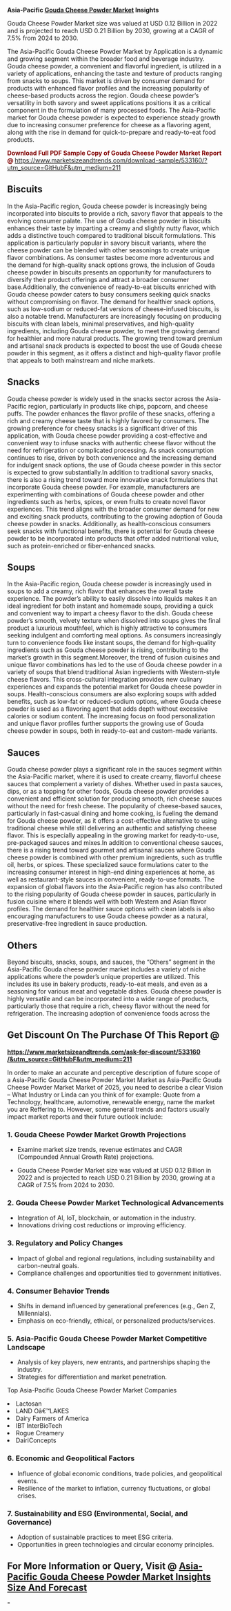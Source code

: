 <p><strong>Asia-Pacific&nbsp;<a href=""https://www.marketsizeandtrends.com/download-sample/533160/&amp;utm_source=GitHubF&amp;utm_medium=211"">Gouda Cheese Powder Market</a> Insights</strong></p><p>Gouda Cheese Powder Market size was valued at USD 0.12 Billion in 2022 and is projected to reach USD 0.21 Billion by 2030, growing at a CAGR of 7.5% from 2024 to 2030.</p><p><p>The Asia-Pacific Gouda Cheese Powder Market by Application is a dynamic and growing segment within the broader food and beverage industry. Gouda cheese powder, a convenient and flavorful ingredient, is utilized in a variety of applications, enhancing the taste and texture of products ranging from snacks to soups. This market is driven by consumer demand for products with enhanced flavor profiles and the increasing popularity of cheese-based products across the region. Gouda cheese powder’s versatility in both savory and sweet applications positions it as a critical component in the formulation of many processed foods. The Asia-Pacific market for Gouda cheese powder is expected to experience steady growth due to increasing consumer preference for cheese as a flavoring agent, along with the rise in demand for quick-to-prepare and ready-to-eat food products. <p><strong><span style="color: #800000;">Download Full PDF Sample Copy of Gouda Cheese Powder Market Report @</span>&nbsp;</strong><a href="https://www.marketsizeandtrends.com/download-sample/533160/?utm_source=GitHubF&amp;utm_medium=211" target="_blank">https://www.marketsizeandtrends.com/download-sample/533160/?utm_source=GitHubF&amp;utm_medium=211</a></p></p><h2>Biscuits</h2><p>In the Asia-Pacific region, Gouda cheese powder is increasingly being incorporated into biscuits to provide a rich, savory flavor that appeals to the evolving consumer palate. The use of Gouda cheese powder in biscuits enhances their taste by imparting a creamy and slightly nutty flavor, which adds a distinctive touch compared to traditional biscuit formulations. This application is particularly popular in savory biscuit variants, where the cheese powder can be blended with other seasonings to create unique flavor combinations. As consumer tastes become more adventurous and the demand for high-quality snack options grows, the inclusion of Gouda cheese powder in biscuits presents an opportunity for manufacturers to diversify their product offerings and attract a broader consumer base.Additionally, the convenience of ready-to-eat biscuits enriched with Gouda cheese powder caters to busy consumers seeking quick snacks without compromising on flavor. The demand for healthier snack options, such as low-sodium or reduced-fat versions of cheese-infused biscuits, is also a notable trend. Manufacturers are increasingly focusing on producing biscuits with clean labels, minimal preservatives, and high-quality ingredients, including Gouda cheese powder, to meet the growing demand for healthier and more natural products. The growing trend toward premium and artisanal snack products is expected to boost the use of Gouda cheese powder in this segment, as it offers a distinct and high-quality flavor profile that appeals to both mainstream and niche markets.<h2>Snacks</h2><p>Gouda cheese powder is widely used in the snacks sector across the Asia-Pacific region, particularly in products like chips, popcorn, and cheese puffs. The powder enhances the flavor profile of these snacks, offering a rich and creamy cheese taste that is highly favored by consumers. The growing preference for cheesy snacks is a significant driver of this application, with Gouda cheese powder providing a cost-effective and convenient way to infuse snacks with authentic cheese flavor without the need for refrigeration or complicated processing. As snack consumption continues to rise, driven by both convenience and the increasing demand for indulgent snack options, the use of Gouda cheese powder in this sector is expected to grow substantially.In addition to traditional savory snacks, there is also a rising trend toward more innovative snack formulations that incorporate Gouda cheese powder. For example, manufacturers are experimenting with combinations of Gouda cheese powder and other ingredients such as herbs, spices, or even fruits to create novel flavor experiences. This trend aligns with the broader consumer demand for new and exciting snack products, contributing to the growing adoption of Gouda cheese powder in snacks. Additionally, as health-conscious consumers seek snacks with functional benefits, there is potential for Gouda cheese powder to be incorporated into products that offer added nutritional value, such as protein-enriched or fiber-enhanced snacks.<h2>Soups</h2><p>In the Asia-Pacific region, Gouda cheese powder is increasingly used in soups to add a creamy, rich flavor that enhances the overall taste experience. The powder’s ability to easily dissolve into liquids makes it an ideal ingredient for both instant and homemade soups, providing a quick and convenient way to impart a cheesy flavor to the dish. Gouda cheese powder’s smooth, velvety texture when dissolved into soups gives the final product a luxurious mouthfeel, which is highly attractive to consumers seeking indulgent and comforting meal options. As consumers increasingly turn to convenience foods like instant soups, the demand for high-quality ingredients such as Gouda cheese powder is rising, contributing to the market’s growth in this segment.Moreover, the trend of fusion cuisines and unique flavor combinations has led to the use of Gouda cheese powder in a variety of soups that blend traditional Asian ingredients with Western-style cheese flavors. This cross-cultural integration provides new culinary experiences and expands the potential market for Gouda cheese powder in soups. Health-conscious consumers are also exploring soups with added benefits, such as low-fat or reduced-sodium options, where Gouda cheese powder is used as a flavoring agent that adds depth without excessive calories or sodium content. The increasing focus on food personalization and unique flavor profiles further supports the growing use of Gouda cheese powder in soups, both in ready-to-eat and custom-made variants.<h2>Sauces</h2><p>Gouda cheese powder plays a significant role in the sauces segment within the Asia-Pacific market, where it is used to create creamy, flavorful cheese sauces that complement a variety of dishes. Whether used in pasta sauces, dips, or as a topping for other foods, Gouda cheese powder provides a convenient and efficient solution for producing smooth, rich cheese sauces without the need for fresh cheese. The popularity of cheese-based sauces, particularly in fast-casual dining and home cooking, is fueling the demand for Gouda cheese powder, as it offers a cost-effective alternative to using traditional cheese while still delivering an authentic and satisfying cheese flavor. This is especially appealing in the growing market for ready-to-use, pre-packaged sauces and mixes.In addition to conventional cheese sauces, there is a rising trend toward gourmet and artisanal sauces where Gouda cheese powder is combined with other premium ingredients, such as truffle oil, herbs, or spices. These specialized sauce formulations cater to the increasing consumer interest in high-end dining experiences at home, as well as restaurant-style sauces in convenient, ready-to-use formats. The expansion of global flavors into the Asia-Pacific region has also contributed to the rising popularity of Gouda cheese powder in sauces, particularly in fusion cuisine where it blends well with both Western and Asian flavor profiles. The demand for healthier sauce options with clean labels is also encouraging manufacturers to use Gouda cheese powder as a natural, preservative-free ingredient in sauce production.<h2>Others</h2><p>Beyond biscuits, snacks, soups, and sauces, the “Others” segment in the Asia-Pacific Gouda cheese powder market includes a variety of niche applications where the powder’s unique properties are utilized. This includes its use in bakery products, ready-to-eat meals, and even as a seasoning for various meat and vegetable dishes. Gouda cheese powder is highly versatile and can be incorporated into a wide range of products, particularly those that require a rich, cheesy flavor without the need for refrigeration. The increasing adoption of convenience foods across the</p><h2><strong>Get Discount On The Purchase Of This Report @&nbsp;</strong></h2><p><strong><a href=""https://www.marketsizeandtrends.com/ask-for-discount/533160/&amp;utm_source=GitHubF&amp;utm_medium=211"" target=""_blank"">https://www.marketsizeandtrends.com/ask-for-discount/533160<br />/&amp;utm_source=GitHubF&amp;utm_medium=211</a></strong></p><p>In order to make an accurate and perceptive description of future scope of a Asia-Pacific&nbsp;Gouda Cheese Powder Market Market as Asia-Pacific&nbsp;Gouda Cheese Powder Market Market of 2025, you need to describe a clear Vision &ndash; What Industry or Linda can you think of for example: Quote from a Technology, healthcare, automotive, renewable energy, name the market you are Reffering to. However, some general trends and factors usually impact market reports and their future outlook include:</p><h3>1.&nbsp;<strong>Gouda Cheese Powder Market Growth Projections</strong></h3><ul><li>Examine market size trends, revenue estimates and CAGR (Compounded Annual Growth Rate) projections.</li><li><p>Gouda Cheese Powder Market size was valued at USD 0.12 Billion in 2022 and is projected to reach USD 0.21 Billion by 2030, growing at a CAGR of 7.5% from 2024 to 2030.</p></li></ul><h3>2.&nbsp;<strong>Gouda Cheese Powder Market Technological Advancements</strong></h3><ul><li>Integration of AI, IoT, blockchain, or automation in the industry.</li><li>Innovations driving cost reductions or improving efficiency.</li></ul><h3>3.&nbsp;<strong>Regulatory and Policy Changes</strong></h3><ul><li>Impact of global and regional regulations, including sustainability and carbon-neutral goals.</li><li>Compliance challenges and opportunities tied to government initiatives.</li></ul><h3>4.&nbsp;<strong>Consumer Behavior Trends</strong></h3><ul><li>Shifts in demand influenced by generational preferences (e.g., Gen Z, Millennials).</li><li>Emphasis on eco-friendly, ethical, or personalized products/services.</li></ul><h3>5.&nbsp;<strong>Asia-Pacific Gouda Cheese Powder Market Competitive Landscape</strong></h3><ul><li>Analysis of key players, new entrants, and partnerships shaping the industry.</li><li>Strategies for differentiation and market penetration.</li></ul><p data-pm-slice=""1 1 []"">Top Asia-Pacific Gouda Cheese Powder Market Companies</p><div data-test-id=""""><p><li>Lactosan</li><li> LAND Oâ€™LAKES</li><li> Dairy Farmers of America</li><li> IBT InterBioTech</li><li> Rogue Creamery</li><li> DairiConcepts</li></p></div><h3>6.&nbsp;<strong>Economic and Geopolitical Factors</strong></h3><ul><li>Influence of global economic conditions, trade policies, and geopolitical events.</li><li>Resilience of the market to inflation, currency fluctuations, or global crises.</li></ul><h3>7.&nbsp;<strong>Sustainability and ESG (Environmental, Social, and Governance)</strong></h3><ul><li>Adoption of sustainable practices to meet ESG criteria.</li><li>Opportunities in green technologies and circular economy principles.</li></ul><h2><strong>For More Information or Query, Visit @&nbsp;</strong><a href=""https://www.verifiedmarketreports.com/product/gouda-cheese-powder-market/"" target=""_blank"">Asia-Pacific Gouda Cheese Powder Market Insights Size And Forecast</a></h2>"
